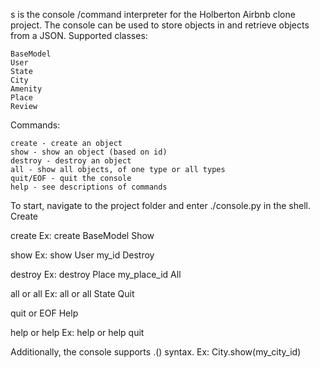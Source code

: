 s is the console /command interpreter for the Holberton Airbnb clone project. The console can be used to store objects in and retrieve objects from a JSON.
Supported classes:

    BaseModel
    User
    State
    City
    Amenity
    Place
    Review

Commands:

    create - create an object
    show - show an object (based on id)
    destroy - destroy an object
    all - show all objects, of one type or all types
    quit/EOF - quit the console
    help - see descriptions of commands

To start, navigate to the project folder and enter ./console.py in the shell.
Create

create <class name> Ex: create BaseModel
Show

show <class name> <object id> Ex: show User my_id
Destroy

destroy <class name> <object id> Ex: destroy Place my_place_id
All

all or all <class name> Ex: all or all State
Quit

quit or EOF
Help

help or help <command> Ex: help or help quit

Additionally, the console supports <class name>.<command>(<parameters>) syntax. Ex: City.show(my_city_id)
